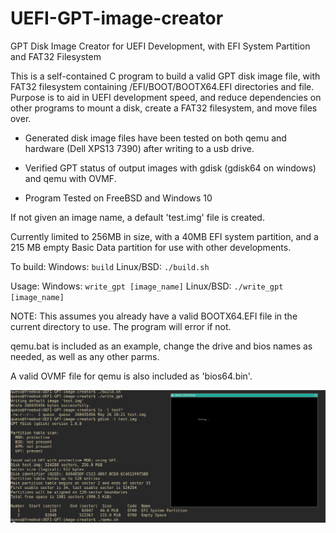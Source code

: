# UEFI-GPT-image-creator
GPT Disk Image Creator for UEFI Development, with EFI System Partition and FAT32 Filesystem

This is a self-contained C program to build a valid GPT disk image file, with FAT32 filesystem containing /EFI/BOOT/BOOTX64.EFI directories and file.
Purpose is to aid in UEFI development speed, and reduce dependencies on other programs to mount a disk, create a FAT32 filesystem, and move files over.

- Generated disk image files have been tested on both qemu and hardware (Dell XPS13 7390) after writing to a usb drive.

- Verified GPT status of output images with gdisk (gdisk64 on windows) and qemu with OVMF.

- Program Tested on FreeBSD and Windows 10

If not given an image name, a default 'test.img' file is created.

Currently limited to 256MB in size, with a 40MB EFI system partition, and a 215 MB empty Basic Data partition for use with other developments.

To build:
Windows: `build`
Linux/BSD: `./build.sh`

Usage:
Windows: `write_gpt [image_name]`
Linux/BSD: `./write_gpt [image_name]`

NOTE: This assumes you already have a valid BOOTX64.EFI file in the current directory to use. The program will error if not.

qemu.bat is included as an example, change the drive and bios names as needed, as well as any other parms.

A valid OVMF file for qemu is also included as 'bios64.bin'.

![Example screenshot](./example.png "Showing an example of running a generated image in qemu.")
